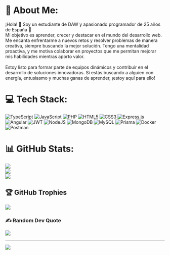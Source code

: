 # 💫 About Me:
¡Hola! 👋 Soy un estudiante de DAW y apasionado programador de 25 años de España 🚀<br>Mi objetivo es aprender, crecer y destacar en el mundo del desarrollo web. Me encanta enfrentarme a nuevos retos y resolver problemas de manera creativa, siempre buscando la mejor solución. Tengo una mentalidad proactiva, y me motiva colaborar en proyectos que me permitan mejorar mis habilidades mientras aporto valor.<br><br>Estoy listo para formar parte de equipos dinámicos y contribuir en el desarrollo de soluciones innovadoras. Si estás buscando a alguien con energía, entusiasmo y muchas ganas de aprender, ¡estoy aquí para ello!


# 💻 Tech Stack:
![TypeScript](https://img.shields.io/badge/typescript-%23007ACC.svg?style=flat&logo=typescript&logoColor=white) ![JavaScript](https://img.shields.io/badge/javascript-%23323330.svg?style=flat&logo=javascript&logoColor=%23F7DF1E) ![PHP](https://img.shields.io/badge/php-%23777BB4.svg?style=flat&logo=php&logoColor=white) ![HTML5](https://img.shields.io/badge/html5-%23E34F26.svg?style=flat&logo=html5&logoColor=white) ![CSS3](https://img.shields.io/badge/css3-%231572B6.svg?style=flat&logo=css3&logoColor=white) ![Express.js](https://img.shields.io/badge/express.js-%23404d59.svg?style=flat&logo=express&logoColor=%2361DAFB) ![Angular](https://img.shields.io/badge/angular-%23DD0031.svg?style=flat&logo=angular&logoColor=white) ![JWT](https://img.shields.io/badge/JWT-black?style=flat&logo=JSON%20web%20tokens) ![NodeJS](https://img.shields.io/badge/node.js-6DA55F?style=flat&logo=node.js&logoColor=white) ![MongoDB](https://img.shields.io/badge/MongoDB-%234ea94b.svg?style=flat&logo=mongodb&logoColor=white) ![MySQL](https://img.shields.io/badge/mysql-4479A1.svg?style=flat&logo=mysql&logoColor=white) ![Prisma](https://img.shields.io/badge/Prisma-3982CE?style=flat&logo=Prisma&logoColor=white) ![Docker](https://img.shields.io/badge/docker-%230db7ed.svg?style=flat&logo=docker&logoColor=white) ![Postman](https://img.shields.io/badge/Postman-FF6C37?style=flat&logo=postman&logoColor=white)
# 📊 GitHub Stats:
![](https://github-readme-stats.vercel.app/api?username=alexMartJu&theme=transparent&hide_border=false&include_all_commits=false&count_private=false)<br/>
![](https://github-readme-streak-stats.herokuapp.com/?user=alexMartJu&theme=transparent&hide_border=false)<br/>
![](https://github-readme-stats.vercel.app/api/top-langs/?username=alexMartJu&theme=transparent&hide_border=false&include_all_commits=false&count_private=false&layout=compact)

## 🏆 GitHub Trophies
![](https://github-profile-trophy.vercel.app/?username=alexMartJu&theme=tokyonight&no-frame=false&no-bg=false&margin-w=4)

### ✍️ Random Dev Quote
![](https://quotes-github-readme.vercel.app/api?type=horizontal&theme=tokyonight)

---
[![](https://visitcount.itsvg.in/api?id=alexMartJu&icon=0&color=0)](https://visitcount.itsvg.in)

<!-- Proudly created with GPRM ( https://gprm.itsvg.in ) -->
